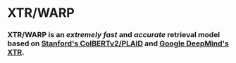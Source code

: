 # XTR/WARP

### XTR/WARP is an _extremely fast_ and _accurate_ retrieval model based on [Stanford's ColBERTv2/PLAID](https://github.com/stanford-futuredata/ColBERT) and [Google DeepMind's XTR](https://github.com/google-deepmind/xtr).

